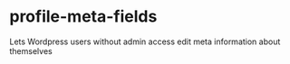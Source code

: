 # profile-meta-fields
Lets Wordpress users without admin access edit meta information about themselves
